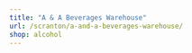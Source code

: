 ```yaml
---
title: "A & A Beverages Warehouse"
url: /scranton/a-and-a-beverages-warehouse/
shop: alcohol
---
```

